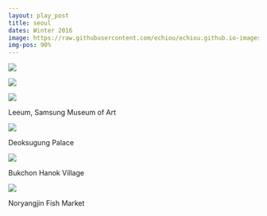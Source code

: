 ```yaml
---
layout: play_post
title: seoul
dates: Winter 2016
image: https://raw.githubusercontent.com/echiou/echiou.github.io-images/master/FFF/FFF03/2.jpg
img-pos: 90%
---
```


![][Cityscape]

![][Street]

![][Leeum]

Leeum, Samsung Museum of Art

![][Deoksugung]

Deoksugung Palace

![][Bukchon]

Bukchon Hanok Village

![][Noryangjin]

Noryangjin Fish Market

[Cityscape]: https://raw.githubusercontent.com/echiou/echiou.github.io-images/master/FFF/FFF02/1.jpg
[Street]: https://raw.githubusercontent.com/echiou/echiou.github.io-images/master/FFF/FFF02/2.jpg
[Leeum]: https://raw.githubusercontent.com/echiou/echiou.github.io-images/master/FFF/FFF03/1.jpg
[Deoksugung]: https://raw.githubusercontent.com/echiou/echiou.github.io-images/master/FFF/FFF03/2.jpg
[Bukchon]: https://raw.githubusercontent.com/echiou/echiou.github.io-images/master/FFF/FFF03/3.jpg
[Noryangjin]: https://raw.githubusercontent.com/echiou/echiou.github.io-images/master/FFF/FFF03/5.jpg